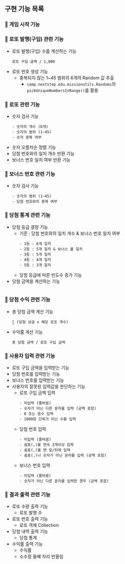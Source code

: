 ## 구현 기능 목록
### 🔘 게임 시작 기능
### 🔘 로또 발행(구입) 관련 기능
- 로또 발행(구입) 수를 계산하는 기능
  ```
  로또 구입 금액 / 1,000
  ```
- 로또 번호 생성 기능
  - 중복되지 않는 1~45 범위의 6개의 Random 값 추출
    - `camp.nextstep.edu.missionutils.Randoms`의 `pickUniqueNumbersInRange()`를 활용

### 🔘 로또 관련 기능
- 숫자 검사 기능
  ```
  - 숫자의 개수 (6개)
  - 숫자의 범위 (1~45)
  - 숫자 중복 여부
  ```
- 숫자 오름차순 정렬 기능
- 당첨 번호와의 일치 개수 반환 기능
- 보너스 번호 일치 여부 반환 기능
### 🔘 보너스 번호 관련 기능
- 숫자 검사 기능
  ```
  - 숫자의 범위 (1~45)
  - 당첨 번호와의 중복 여부
  ```
### 🔘 당첨 통계 관련 기능
- 당첨 등급 결정 기능
  - 기준 : 당첨 번호와의 일치 개수 & 보너스 번호 일치 여부
    ```
    - 1등 : 6개 일치
    - 2등 : 5개 일치 & 보너스 볼 일치
    - 3등 : 5개 일치
    - 4등 : 4개 일치
    - 5등 : 3개 일치
    ```
  - 당첨 등급에 따른 빈도수 증가 기능
- 당첨 금액을 계산하는 기능
  ```
### 🔘 당첨 수익 관련 기능
- 총 당첨 금액 계산 기능
  ```
  ∑ (당첨 상금 x 해당 로또 개수)
  ```
- 수익률 계산 기능
  ```
  총 당첨 금액 / 로또 구입 금액
  ```
### 🔘 사용자 입력 관련 기능
- 로또 구입 금액을 입력받는 기능
- 당첨 번호를 입력받는 기능
- 보너스 번호를 입력받는 기능
- 사용자의 잘못된 입력값을 판단하는 기능
  - 로또 구입 금액 입력
    ```
    - 미입력 (줄바꿈)
    - 숫자가 아닌 다른 문자를 입력 (공백 포함)
    - 0 또는 음수 입력
    - 1000원 단위가 아닌 수를 입력
    ```
  - 당첨 번호 입력
    ```
    - 미입력 (줄바꿈)
    - 쉼표(,)를 연속 2개이상 입력
    - 쉼표(,)를 맨 앞/뒤에 입력
    - 쉼표(,)나 숫자가 아닌 문자를 입력 (공백 포함)
    ```
  - 보너스 번호 입력
    ```
    - 미입력 (줄바꿈)
    - 숫자가 아닌 다른 문자를 입력한 경우 (공백 포함)
    ```
### 🔘 결과 출력 관련 기능
- 로또 수량 출력 기능
  - 로또 발행 수
- 로또 번호 출력 기능
  - 로또 객체 Collection
- 당첨 내역 출력 기능
  - 당첨 통계
- 수익률 출력 기능
  - 수익률
  - 소수점 둘째 자리 반올림